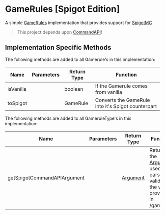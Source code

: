 # GameRules [Spigot Edition]

A simple [GameRules](https://github.com/TubMC/GameRules) implementation that provides support for [SpigotMC](https://hub.spigotmc.org/)

> This project depends upon [CommandAPI](https://github.com/JorelAli/CommandAPI)!

## Implementation Specific Methods

The following methods are added to all Gamerule's in this implementation:

| Name     | Parameters    | Return Type   | Function                                          |
|----------|---------------|---------------|---------------------------------------------------|
|isVanilla||boolean|If the Gamerule comes from vanilla|
|toSpigot||GameRule|Converts the GameRule into it's Spigot counterpart|

The following methods are added to all GameruleType's in this implementation:

| Name     | Parameters    | Return Type   | Function                                          |
|----------|---------------|---------------|---------------------------------------------------|
|getSpigotCommandAPIArgument||[Argument](https://commandapi.jorel.dev/9.3.0/arguments.html)|Returns the [Argument](https://commandapi.jorel.dev/9.3.0/argument_custom.html) used to parse and validate the value provided in /gamerule|